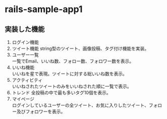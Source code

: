 # rails-sample-app1

## 実装した機能
1. ログイン機能
2. ツイート機能
string型のツイート、画像投稿、タグ付け機能を実装。
3. ユーザー一覧  
一覧でEmail、いいね数、フォロー数、フォロワー数を表示。
4. いいね機能  
いいねを星で表現。ツイートに対する総いいね数を表示。
5. アクティビティ  
いいねされたツイートのみをいいねされた順に一覧で表示。
7. トレンド
全投稿の中で最も多いタグ10個を表示。
8. マイページ  
ログインしているユーザーの全ツイート、お気に入りしたツイート、フォロー及びフォロワーを表示。
